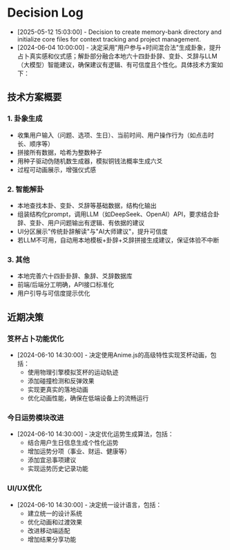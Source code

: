 # Decision Log

- [2025-05-12 15:03:00] - Decision to create memory-bank directory and initialize core files for context tracking and project management.
- [2024-06-04 10:00:00] - 决定采用"用户参与+时间混合法"生成卦象，提升占卜真实感和仪式感；解卦部分融合本地六十四卦卦辞、变卦、爻辞与LLM（大模型）智能建议，确保建议有逻辑、有可信度且个性化。具体技术方案如下：

## 技术方案概要

### 1. 卦象生成
- 收集用户输入（问题、选项、生日）、当前时间、用户操作行为（如点击时长、顺序等）
- 拼接所有数据，哈希为整数种子
- 用种子驱动伪随机数生成器，模拟铜钱法概率生成六爻
- 过程可动画展示，增强仪式感

### 2. 智能解卦
- 本地查找本卦、变卦、爻辞等基础数据，结构化输出
- 组装结构化prompt，调用LLM（如DeepSeek、OpenAI）API，要求结合卦辞、变卦、用户问题输出有逻辑、有依据的建议
- UI分区展示"传统卦辞解读"与"AI大师建议"，提升可信度
- 若LLM不可用，自动用本地模板+卦辞+爻辞拼接生成建议，保证体验不中断

### 3. 其他
- 本地完善六十四卦卦辞、象辞、爻辞数据库
- 前端/后端分工明确，API接口标准化
- 用户引导与可信度提示优化

## 近期决策

### 笅杯占卜功能优化
- [2024-06-10 14:30:00] - 决定使用Anime.js的高级特性实现笅杯动画，包括：
  - 使用物理引擎模拟笅杯的运动轨迹
  - 添加碰撞检测和反弹效果
  - 实现更真实的落地动画
  - 优化动画性能，确保在低端设备上的流畅运行

### 今日运势模块改进
- [2024-06-10 14:30:00] - 决定优化运势生成算法，包括：
  - 结合用户生日信息生成个性化运势
  - 增加运势分项（事业、财运、健康等）
  - 添加宜忌事项建议
  - 实现运势历史记录功能

### UI/UX优化
- [2024-06-10 14:30:00] - 决定统一设计语言，包括：
  - 建立统一的设计系统
  - 优化动画和过渡效果
  - 改进移动端适配
  - 增加结果分享功能
